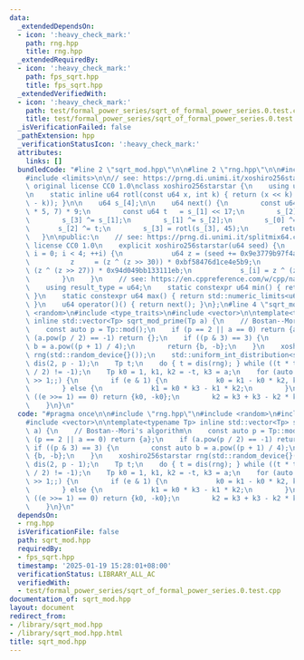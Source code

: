 ```yaml
---
data:
  _extendedDependsOn:
  - icon: ':heavy_check_mark:'
    path: rng.hpp
    title: rng.hpp
  _extendedRequiredBy:
  - icon: ':heavy_check_mark:'
    path: fps_sqrt.hpp
    title: fps_sqrt.hpp
  _extendedVerifiedWith:
  - icon: ':heavy_check_mark:'
    path: test/formal_power_series/sqrt_of_formal_power_series.0.test.cpp
    title: test/formal_power_series/sqrt_of_formal_power_series.0.test.cpp
  _isVerificationFailed: false
  _pathExtension: hpp
  _verificationStatusIcon: ':heavy_check_mark:'
  attributes:
    links: []
  bundledCode: "#line 2 \"sqrt_mod.hpp\"\n\n#line 2 \"rng.hpp\"\n\n#include <cstdint>\n\
    #include <limits>\n\n// see: https://prng.di.unimi.it/xoshiro256starstar.c\n//\
    \ original license CC0 1.0\nclass xoshiro256starstar {\n    using u64 = std::uint64_t;\n\
    \n    static inline u64 rotl(const u64 x, int k) { return (x << k) | (x >> (64\
    \ - k)); }\n\n    u64 s_[4];\n\n    u64 next() {\n        const u64 res = rotl(s_[1]\
    \ * 5, 7) * 9;\n        const u64 t   = s_[1] << 17;\n        s_[2] ^= s_[0];\n\
    \        s_[3] ^= s_[1];\n        s_[1] ^= s_[2];\n        s_[0] ^= s_[3];\n \
    \       s_[2] ^= t;\n        s_[3] = rotl(s_[3], 45);\n        return res;\n \
    \   }\n\npublic:\n    // see: https://prng.di.unimi.it/splitmix64.c\n    // original\
    \ license CC0 1.0\n    explicit xoshiro256starstar(u64 seed) {\n        for (int\
    \ i = 0; i < 4; ++i) {\n            u64 z = (seed += 0x9e3779b97f4a7c15);\n  \
    \          z     = (z ^ (z >> 30)) * 0xbf58476d1ce4e5b9;\n            z     =\
    \ (z ^ (z >> 27)) * 0x94d049bb133111eb;\n            s_[i] = z ^ (z >> 31);\n\
    \        }\n    }\n    // see: https://en.cppreference.com/w/cpp/named_req/UniformRandomBitGenerator\n\
    \    using result_type = u64;\n    static constexpr u64 min() { return std::numeric_limits<u64>::min();\
    \ }\n    static constexpr u64 max() { return std::numeric_limits<u64>::max();\
    \ }\n    u64 operator()() { return next(); }\n};\n#line 4 \"sqrt_mod.hpp\"\n#include\
    \ <random>\n#include <type_traits>\n#include <vector>\n\ntemplate<typename Tp>\
    \ inline std::vector<Tp> sqrt_mod_prime(Tp a) {\n    // Bostan--Mori's algorithm\n\
    \    const auto p = Tp::mod();\n    if (p == 2 || a == 0) return {a};\n    if\
    \ (a.pow(p / 2) == -1) return {};\n    if ((p & 3) == 3) {\n        const auto\
    \ b = a.pow((p + 1) / 4);\n        return {b, -b};\n    }\n    xoshiro256starstar\
    \ rng(std::random_device{}());\n    std::uniform_int_distribution<std::decay_t<decltype(p)>>\
    \ dis(2, p - 1);\n    Tp t;\n    do { t = dis(rng); } while ((t * t - a * 4).pow(p\
    \ / 2) != -1);\n    Tp k0 = 1, k1, k2 = -t, k3 = a;\n    for (auto e = (p + 1)\
    \ >> 1;;) {\n        if (e & 1) {\n            k0 = k1 - k0 * k2, k1 *= k3;\n\
    \        } else {\n            k1 = k0 * k3 - k1 * k2;\n        }\n        if\
    \ ((e >>= 1) == 0) return {k0, -k0};\n        k2 = k3 + k3 - k2 * k2, k3 *= k3;\n\
    \    }\n}\n"
  code: "#pragma once\n\n#include \"rng.hpp\"\n#include <random>\n#include <type_traits>\n\
    #include <vector>\n\ntemplate<typename Tp> inline std::vector<Tp> sqrt_mod_prime(Tp\
    \ a) {\n    // Bostan--Mori's algorithm\n    const auto p = Tp::mod();\n    if\
    \ (p == 2 || a == 0) return {a};\n    if (a.pow(p / 2) == -1) return {};\n   \
    \ if ((p & 3) == 3) {\n        const auto b = a.pow((p + 1) / 4);\n        return\
    \ {b, -b};\n    }\n    xoshiro256starstar rng(std::random_device{}());\n    std::uniform_int_distribution<std::decay_t<decltype(p)>>\
    \ dis(2, p - 1);\n    Tp t;\n    do { t = dis(rng); } while ((t * t - a * 4).pow(p\
    \ / 2) != -1);\n    Tp k0 = 1, k1, k2 = -t, k3 = a;\n    for (auto e = (p + 1)\
    \ >> 1;;) {\n        if (e & 1) {\n            k0 = k1 - k0 * k2, k1 *= k3;\n\
    \        } else {\n            k1 = k0 * k3 - k1 * k2;\n        }\n        if\
    \ ((e >>= 1) == 0) return {k0, -k0};\n        k2 = k3 + k3 - k2 * k2, k3 *= k3;\n\
    \    }\n}\n"
  dependsOn:
  - rng.hpp
  isVerificationFile: false
  path: sqrt_mod.hpp
  requiredBy:
  - fps_sqrt.hpp
  timestamp: '2025-01-19 15:28:01+08:00'
  verificationStatus: LIBRARY_ALL_AC
  verifiedWith:
  - test/formal_power_series/sqrt_of_formal_power_series.0.test.cpp
documentation_of: sqrt_mod.hpp
layout: document
redirect_from:
- /library/sqrt_mod.hpp
- /library/sqrt_mod.hpp.html
title: sqrt_mod.hpp
---
```

